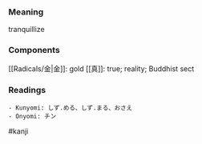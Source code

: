 ### Meaning

tranquillize

### Components

[[Radicals/金|金]]: gold [[真]]: true; reality; Buddhist sect

### Readings

```
- Kunyomi: しず.める、しず.まる、おさえ
- Onyomi: チン
```

#kanji